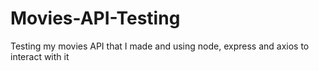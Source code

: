 # Movies-API-Testing
Testing my movies API that I made and using node, express and axios to interact with it

